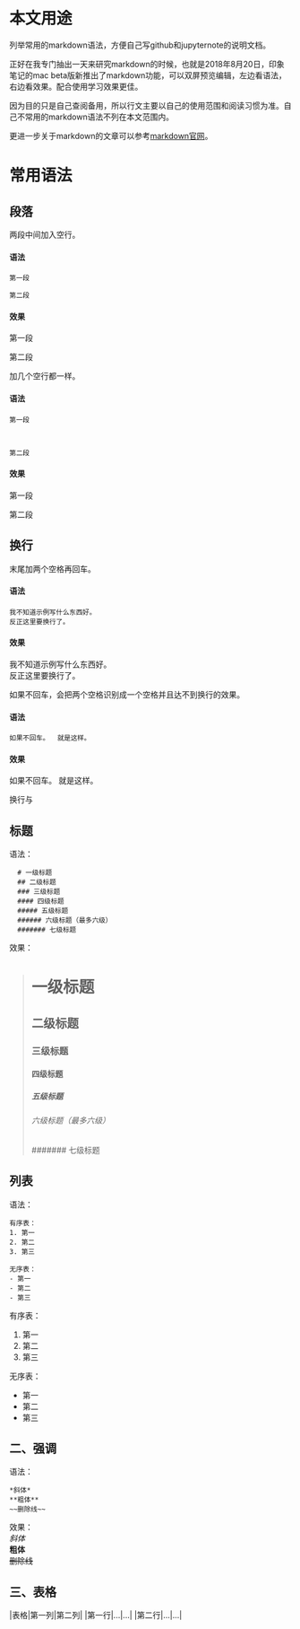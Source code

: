 # 本文用途
列举常用的markdown语法，方便自己写github和jupyternote的说明文档。

正好在我专门抽出一天来研究markdown的时候，也就是2018年8月20日，印象笔记的mac beta版新推出了markdown功能，可以双屏预览编辑，左边看语法，右边看效果。配合使用学习效果更佳。

因为目的只是自己查阅备用，所以行文主要以自己的使用范围和阅读习惯为准。自己不常用的markdown语法不列在本文范围内。

更进一步关于markdown的文章可以参考[markdown官网](http://www.markdown.cn)。
# 常用语法
## 段落
两段中间加入空行。
#### 语法
```
第一段

第二段
```
#### 效果
第一段

第二段

加几个空行都一样。
#### 语法
```
第一段



第二段
```
#### 效果
第一段



第二段
## 换行
末尾加两个空格再回车。
#### 语法
```
我不知道示例写什么东西好。  
反正这里要换行了。
```
#### 效果
我不知道示例写什么东西好。  
反正这里要换行了。

如果不回车，会把两个空格识别成一个空格并且达不到换行的效果。
#### 语法
```
如果不回车。  就是这样。
```
#### 效果
如果不回车。  就是这样。

换行与
## 标题
语法：
```
  # 一级标题
  ## 二级标题
  ### 三级标题
  #### 四级标题
  ##### 五级标题
  ###### 六级标题（最多六级）
  ####### 七级标题
```
效果：  
> # 一级标题
> ## 二级标题
> ### 三级标题
> #### 四级标题
> ##### 五级标题
> ###### 六级标题（最多六级）
> ####### 七级标题
## 列表
语法：
```
有序表：
1. 第一
2. 第二
3. 第三

无序表：
- 第一
- 第二
- 第三
```
有序表：
1. 第一
2. 第二
3. 第三

无序表：
- 第一
- 第二
- 第三
## 二、强调
语法：
```
*斜体*  
**粗体**  
~~删除线~~  
```
效果：  
*斜体*  
**粗体**  
~~删除线~~  
## 三、表格
|表格|第一列|第二列|
|第一行|...|...|
|第二行|...|...|


